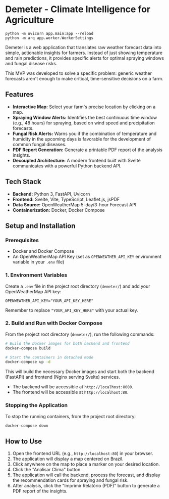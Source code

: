 # Demeter - Climate Intelligence for Agriculture

```
python -m uvicorn app.main:app --reload
python -m arq app.worker.WorkerSettings
```

Demeter is a web application that translates raw weather forecast data into simple, actionable insights for farmers. Instead of just showing temperature and rain predictions, it provides specific alerts for optimal spraying windows and fungal disease risks.

This MVP was developed to solve a specific problem: generic weather forecasts aren't enough to make critical, time-sensitive decisions on a farm.

## Features

- **Interactive Map:** Select your farm's precise location by clicking on a map.
- **Spraying Window Alerts:** Identifies the best continuous time window (e.g., 48 hours) for spraying, based on wind speed and precipitation forecasts.
- **Fungal Risk Alerts:** Warns you if the combination of temperature and humidity in the upcoming days is favorable for the development of common fungal diseases.
- **PDF Report Generation:** Generate a printable PDF report of the analysis insights.
- **Decoupled Architecture:** A modern frontend built with Svelte communicates with a powerful Python backend API.

## Tech Stack

- **Backend:** Python 3, FastAPI, Uvicorn
- **Frontend:** Svelte, Vite, TypeScript, Leaflet.js, jsPDF
- **Data Source:** OpenWeatherMap 5-day/3-hour Forecast API
- **Containerization:** Docker, Docker Compose

## Setup and Installation

### Prerequisites

- Docker and Docker Compose
- An OpenWeatherMap API Key (set as `OPENWEATHER_API_KEY` environment variable in your `.env` file)

### 1. Environment Variables

Create a `.env` file in the project root directory (`demeter/`) and add your OpenWeatherMap API key:

```
OPENWEATHER_API_KEY="YOUR_API_KEY_HERE"
```

Remember to replace `"YOUR_API_KEY_HERE"` with your actual key.

### 2. Build and Run with Docker Compose

From the project root directory (`demeter/`), run the following commands:

```bash
# Build the Docker images for both backend and frontend
docker-compose build

# Start the containers in detached mode
docker-compose up -d
```

This will build the necessary Docker images and start both the backend (FastAPI) and frontend (Nginx serving Svelte) services.

- The backend will be accessible at `http://localhost:8000`.
- The frontend will be accessible at `http://localhost:80`.

### Stopping the Application

To stop the running containers, from the project root directory:

```bash
docker-compose down
```

## How to Use

1.  Open the frontend URL (e.g., `http://localhost:80`) in your browser.
2.  The application will display a map centered on Brazil.
3.  Click anywhere on the map to place a marker on your desired location.
4.  Click the "Analisar Clima" button.
5.  The application will call the backend, process the forecast, and display the recommendation cards for spraying and fungal risk.
6.  After analysis, click the "Imprimir Relatório (PDF)" button to generate a PDF report of the insights.
